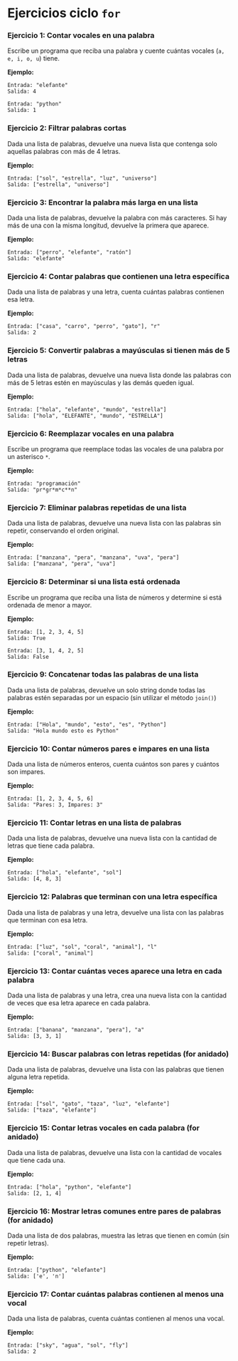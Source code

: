 # Ejercicios ciclo `for`
### Ejercicio 1: Contar vocales en una palabra

Escribe un programa que reciba una palabra y cuente cuántas vocales (`a, e, i, o, u`) tiene.  

**Ejemplo:**  
```plaintext
Entrada: "elefante"  
Salida: 4

Entrada: "python"  
Salida: 1
```

### Ejercicio 2: Filtrar palabras cortas

Dada una lista de palabras, devuelve una nueva lista que contenga solo aquellas palabras con más de 4 letras.  

**Ejemplo:**  
```plaintext
Entrada: ["sol", "estrella", "luz", "universo"]  
Salida: ["estrella", "universo"]
```

### Ejercicio 3: Encontrar la palabra más larga en una lista  

Dada una lista de palabras, devuelve la palabra con más caracteres. Si hay más de una con la misma longitud, devuelve la primera que aparece.  

**Ejemplo:**  
```plaintext
Entrada: ["perro", "elefante", "ratón"]  
Salida: "elefante"
```

### Ejercicio 4: Contar palabras que contienen una letra específica  

Dada una lista de palabras y una letra, cuenta cuántas palabras contienen esa letra.  

**Ejemplo:**  
```plaintext
Entrada: ["casa", "carro", "perro", "gato"], "r"  
Salida: 2
```

### Ejercicio 5: Convertir palabras a mayúsculas si tienen más de 5 letras  

Dada una lista de palabras, devuelve una nueva lista donde las palabras con más de 5 letras estén en mayúsculas y las demás queden igual.  

**Ejemplo:**  
```plaintext
Entrada: ["hola", "elefante", "mundo", "estrella"]  
Salida: ["hola", "ELEFANTE", "mundo", "ESTRELLA"]
```

### Ejercicio 6: Reemplazar vocales en una palabra  

Escribe un programa que reemplace todas las vocales de una palabra por un asterisco `*`.  

**Ejemplo:**  
```plaintext
Entrada: "programación"  
Salida: "pr*gr*m*c**n"
```

### Ejercicio 7: Eliminar palabras repetidas de una lista  

Dada una lista de palabras, devuelve una nueva lista con las palabras sin repetir, conservando el orden original.  

**Ejemplo:**  
```plaintext
Entrada: ["manzana", "pera", "manzana", "uva", "pera"]  
Salida: ["manzana", "pera", "uva"]
```

### Ejercicio 8: Determinar si una lista está ordenada  

Escribe un programa que reciba una lista de números y determine si está ordenada de menor a mayor.  

**Ejemplo:**  
```plaintext
Entrada: [1, 2, 3, 4, 5]  
Salida: True

Entrada: [3, 1, 4, 2, 5]  
Salida: False
```

### Ejercicio 9: Concatenar todas las palabras de una lista  

Dada una lista de palabras, devuelve un solo string donde todas las palabras estén separadas por un espacio (sin utilizar el método `join()`)

**Ejemplo:**  
```plaintext
Entrada: ["Hola", "mundo", "esto", "es", "Python"]  
Salida: "Hola mundo esto es Python"
```

### Ejercicio 10: Contar números pares e impares en una lista  

Dada una lista de números enteros, cuenta cuántos son pares y cuántos son impares.  

**Ejemplo:**  
```plaintext
Entrada: [1, 2, 3, 4, 5, 6]  
Salida: "Pares: 3, Impares: 3"
```

### Ejercicio 11: Contar letras en una lista de palabras  

Dada una lista de palabras, devuelve una nueva lista con la cantidad de letras que tiene cada palabra.  

**Ejemplo:**  
```plaintext
Entrada: ["hola", "elefante", "sol"]  
Salida: [4, 8, 3]
```

### Ejercicio 12: Palabras que terminan con una letra específica  

Dada una lista de palabras y una letra, devuelve una lista con las palabras que terminan con esa letra.  

**Ejemplo:**  
```plaintext
Entrada: ["luz", "sol", "coral", "animal"], "l"  
Salida: ["coral", "animal"]
```

### Ejercicio 13: Contar cuántas veces aparece una letra en cada palabra  

Dada una lista de palabras y una letra, crea una nueva lista con la cantidad de veces que esa letra aparece en cada palabra.  

**Ejemplo:**  
```plaintext
Entrada: ["banana", "manzana", "pera"], "a"  
Salida: [3, 3, 1]
```

### Ejercicio 14: Buscar palabras con letras repetidas (for anidado)  

Dada una lista de palabras, devuelve una lista con las palabras que tienen alguna letra repetida.  

**Ejemplo:**  
```plaintext
Entrada: ["sol", "gato", "taza", "luz", "elefante"]  
Salida: ["taza", "elefante"]
```

### Ejercicio 15: Contar letras vocales en cada palabra (for anidado)  

Dada una lista de palabras, devuelve una lista con la cantidad de vocales que tiene cada una.  

**Ejemplo:**  
```plaintext
Entrada: ["hola", "python", "elefante"]  
Salida: [2, 1, 4]
```

### Ejercicio 16: Mostrar letras comunes entre pares de palabras (for anidado)  

Dada una lista de dos palabras, muestra las letras que tienen en común (sin repetir letras).  

**Ejemplo:**  
```plaintext
Entrada: ["python", "elefante"]  
Salida: ['e', 'n']
```

### Ejercicio 17: Contar cuántas palabras contienen al menos una vocal  

Dada una lista de palabras, cuenta cuántas contienen al menos una vocal.  

**Ejemplo:**  
```plaintext
Entrada: ["sky", "agua", "sol", "fly"]  
Salida: 2
```